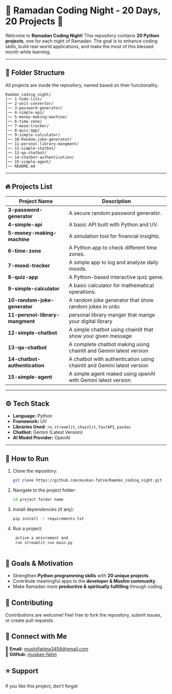 # 🌙 Ramadan Coding Night - 20 Days, 20 Projects 🚀  

Welcome to **Ramadan Coding Night**! This repository contains **20 Python projects**, one for each night of Ramadan. The goal is to enhance coding skills, build real-world applications, and make the most of this blessed month while learning.  

---

## 📂 Folder Structure  
All projects are inside the repository, named based on their functionality.  

```
Ramdan_coding_night/
│── 1-todo-list/
│── 2-unit-convertor/
│── 3-password-generator/
│── 4-simple-api/
│── 5-money-making-machine/
│── 6-time-zone/
│── 7-mood-tracker/
│── 8-quiz-app/
│── 9-simple-calculator/
│── 10-Random-joke-generator/
│── 11-persnol-library-mangment/
│── 12-simple-chatbot/
│── 13-qa-chatbot/
│── 14-chatbot-authentication/
│── 15-simple-agent/
│── README.md
```

---

## 🔥 Projects List  

| Project Name                | Description |
|-----------------------------|-------------|
| **3-password-generator**    | A secure random password generator. |
| **4-simple-api**            | A basic API built with Python and UV. |
| **5-money-making-machine**  | A simulation tool for financial insights. |
| **6-time-zone**             | A Python app to check different time zones. |
| **7-mood-tracker**          | A simple app to log and analyze daily moods. |
| **8-quiz-app**              | A Python-based interactive quiz game. |
| **9-simple-calculator**     | A basic calculator for mathematical operations. |
| **10-random-joke-generator** | A random joke generator that show random jokes in urdu |
| **11-persnol-library-mangment** | personal library manger that mange your digital library |
| **12-simple-chatbot** | A simple chatbot using chainlit that show your given message |
| **13-qa-chatbot** | A complete chatbot making using chainlit and Gemini latest version |
| **14-chatbot-authentication** | A  chatbot with authentication using chainlit and Gemini latest version |
| **15-simple-agent** | A simple agent maked  using openAI with  Gemini latest version |



---

## ⚙️ Tech Stack  
- **Language:** Python  
- **Framework:** UV  
- **Libraries Used:** `re`, `streamlit`, `chainlit`, `FastAPI`, `pandas`  
- **Chatbot:** Gemini (Latest Version)  
- **AI Model Provider:** OpenAI  

---

## 🚀 How to Run  
1. Clone the repository:  
   ```sh
   git clone https://github.com/muskan-fatim/Ramdan_coding_night.git
   ```
2. Navigate to the project folder:  
   ```sh
   cd project folder name
   ```
3. Install dependencies (if any):  
   ```sh
   pip install -r requirements.txt
   ```
4. Run a project:  
   ```sh
    active a enivroment and
    run streamlit run main.py
    
   ```


## 🎯 Goals & Motivation  
- Strengthen **Python programming skills** with **20 unique projects**.  
- Contribute meaningful apps to the **developer & Muslim community**.  
- Make Ramadan more **productive & spiritually fulfilling** through coding.  


## 🤝 Contributing  
Contributions are welcome! Feel free to fork the repository, submit issues, or create pull requests.  


## 📩 Connect with Me  
📧 **Email:** mushiifatima3456@gmail.com  
🐙 **GitHub:** [muskan-fatim](https://github.com/muskan-fatim)  

## ⭐ Support  
If you like this project, don’t forget

